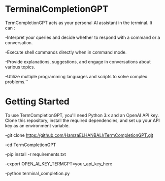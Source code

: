 # TerminalCompletionGPT

TermCompletionGPT acts as your personal AI assistant in the terminal. It can :

  -Interpret your queries and decide whether to respond with a command or a conversation.

  -Execute shell commands directly when in command mode.
  
  -Provide explanations, suggestions, and engage in conversations about various topics.
  
  -Utilize multiple programming languages and scripts to solve complex problems.``

# Getting Started

To use TermCompletionGPT, you'll need Python 3.x and an OpenAI API key. Clone this repository, install the required dependencies, and set up your API key as an environment variable.

-git clone https://github.com/HamzaELHANBALI/TermCompletionGPT.git

-cd TermCompletionGPT

-pip install -r requirements.txt

-export OPEN_AI_KEY_TERMGPT=your_api_key_here

-python terminal_completion.py
